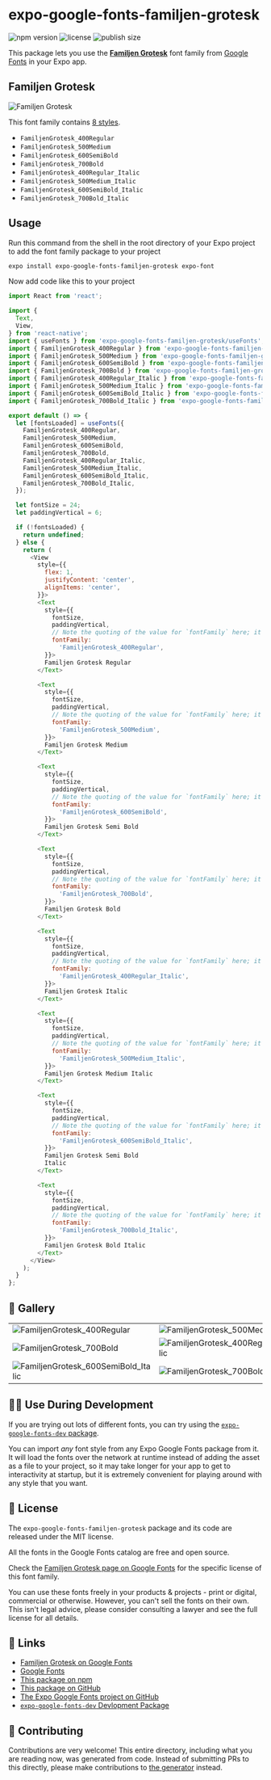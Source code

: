 # expo-google-fonts-familjen-grotesk

![npm version](https://flat.badgen.net/npm/v/expo-google-fonts-familjen-grotesk)
![license](https://flat.badgen.net/github/license/expo/google-fonts)
![publish size](https://flat.badgen.net/packagephobia/install/expo-google-fonts-familjen-grotesk)

This package lets you use the [**Familjen Grotesk**](https://fonts.google.com/specimen/Familjen+Grotesk) font family from [Google Fonts](https://fonts.google.com/) in your Expo app.

## Familjen Grotesk

![Familjen Grotesk](./font-family.png)

This font family contains [8 styles](#-gallery).

- `FamiljenGrotesk_400Regular`
- `FamiljenGrotesk_500Medium`
- `FamiljenGrotesk_600SemiBold`
- `FamiljenGrotesk_700Bold`
- `FamiljenGrotesk_400Regular_Italic`
- `FamiljenGrotesk_500Medium_Italic`
- `FamiljenGrotesk_600SemiBold_Italic`
- `FamiljenGrotesk_700Bold_Italic`

## Usage

Run this command from the shell in the root directory of your Expo project to add the font family package to your project
```sh
expo install expo-google-fonts-familjen-grotesk expo-font
```

Now add code like this to your project
```js
import React from 'react';

import {
  Text,
  View,
} from 'react-native';
import { useFonts } from 'expo-google-fonts-familjen-grotesk/useFonts';
import { FamiljenGrotesk_400Regular } from 'expo-google-fonts-familjen-grotesk/400Regular';
import { FamiljenGrotesk_500Medium } from 'expo-google-fonts-familjen-grotesk/500Medium';
import { FamiljenGrotesk_600SemiBold } from 'expo-google-fonts-familjen-grotesk/600SemiBold';
import { FamiljenGrotesk_700Bold } from 'expo-google-fonts-familjen-grotesk/700Bold';
import { FamiljenGrotesk_400Regular_Italic } from 'expo-google-fonts-familjen-grotesk/400Regular_Italic';
import { FamiljenGrotesk_500Medium_Italic } from 'expo-google-fonts-familjen-grotesk/500Medium_Italic';
import { FamiljenGrotesk_600SemiBold_Italic } from 'expo-google-fonts-familjen-grotesk/600SemiBold_Italic';
import { FamiljenGrotesk_700Bold_Italic } from 'expo-google-fonts-familjen-grotesk/700Bold_Italic';

export default () => {
  let [fontsLoaded] = useFonts({
    FamiljenGrotesk_400Regular,
    FamiljenGrotesk_500Medium,
    FamiljenGrotesk_600SemiBold,
    FamiljenGrotesk_700Bold,
    FamiljenGrotesk_400Regular_Italic,
    FamiljenGrotesk_500Medium_Italic,
    FamiljenGrotesk_600SemiBold_Italic,
    FamiljenGrotesk_700Bold_Italic,
  });

  let fontSize = 24;
  let paddingVertical = 6;

  if (!fontsLoaded) {
    return undefined;
  } else {
    return (
      <View
        style={{
          flex: 1,
          justifyContent: 'center',
          alignItems: 'center',
        }}>
        <Text
          style={{
            fontSize,
            paddingVertical,
            // Note the quoting of the value for `fontFamily` here; it expects a string!
            fontFamily:
              'FamiljenGrotesk_400Regular',
          }}>
          Familjen Grotesk Regular
        </Text>

        <Text
          style={{
            fontSize,
            paddingVertical,
            // Note the quoting of the value for `fontFamily` here; it expects a string!
            fontFamily:
              'FamiljenGrotesk_500Medium',
          }}>
          Familjen Grotesk Medium
        </Text>

        <Text
          style={{
            fontSize,
            paddingVertical,
            // Note the quoting of the value for `fontFamily` here; it expects a string!
            fontFamily:
              'FamiljenGrotesk_600SemiBold',
          }}>
          Familjen Grotesk Semi Bold
        </Text>

        <Text
          style={{
            fontSize,
            paddingVertical,
            // Note the quoting of the value for `fontFamily` here; it expects a string!
            fontFamily:
              'FamiljenGrotesk_700Bold',
          }}>
          Familjen Grotesk Bold
        </Text>

        <Text
          style={{
            fontSize,
            paddingVertical,
            // Note the quoting of the value for `fontFamily` here; it expects a string!
            fontFamily:
              'FamiljenGrotesk_400Regular_Italic',
          }}>
          Familjen Grotesk Italic
        </Text>

        <Text
          style={{
            fontSize,
            paddingVertical,
            // Note the quoting of the value for `fontFamily` here; it expects a string!
            fontFamily:
              'FamiljenGrotesk_500Medium_Italic',
          }}>
          Familjen Grotesk Medium Italic
        </Text>

        <Text
          style={{
            fontSize,
            paddingVertical,
            // Note the quoting of the value for `fontFamily` here; it expects a string!
            fontFamily:
              'FamiljenGrotesk_600SemiBold_Italic',
          }}>
          Familjen Grotesk Semi Bold
          Italic
        </Text>

        <Text
          style={{
            fontSize,
            paddingVertical,
            // Note the quoting of the value for `fontFamily` here; it expects a string!
            fontFamily:
              'FamiljenGrotesk_700Bold_Italic',
          }}>
          Familjen Grotesk Bold Italic
        </Text>
      </View>
    );
  }
};

```

## 🔡 Gallery


||||
|-|-|-|
|![FamiljenGrotesk_400Regular](.//400Regular/FamiljenGrotesk_400Regular.ttf.png)|![FamiljenGrotesk_500Medium](.//500Medium/FamiljenGrotesk_500Medium.ttf.png)|![FamiljenGrotesk_600SemiBold](.//600SemiBold/FamiljenGrotesk_600SemiBold.ttf.png)||
|![FamiljenGrotesk_700Bold](.//700Bold/FamiljenGrotesk_700Bold.ttf.png)|![FamiljenGrotesk_400Regular_Italic](.//400Regular_Italic/FamiljenGrotesk_400Regular_Italic.ttf.png)|![FamiljenGrotesk_500Medium_Italic](.//500Medium_Italic/FamiljenGrotesk_500Medium_Italic.ttf.png)||
|![FamiljenGrotesk_600SemiBold_Italic](.//600SemiBold_Italic/FamiljenGrotesk_600SemiBold_Italic.ttf.png)|![FamiljenGrotesk_700Bold_Italic](.//700Bold_Italic/FamiljenGrotesk_700Bold_Italic.ttf.png)|||


## 👩‍💻 Use During Development

If you are trying out lots of different fonts, you can try using the [`expo-google-fonts-dev` package](https://github.com/freeboub/google-fonts/tree/master/font-packages/dev#readme).

You can import *any* font style from any Expo Google Fonts package from it. It will load the fonts
over the network at runtime instead of adding the asset as a file to your project, so it may take longer
for your app to get to interactivity at startup, but it is extremely convenient
for playing around with any style that you want.

## 📖 License

The `expo-google-fonts-familjen-grotesk` package and its code are released under the MIT license.

All the fonts in the Google Fonts catalog are free and open source.

Check the [Familjen Grotesk page on Google Fonts](https://fonts.google.com/specimen/Familjen+Grotesk) for the specific license of this font family.

You can use these fonts freely in your products & projects - print or digital, commercial or otherwise. However, you can't sell the fonts on their own. This isn't legal advice, please consider consulting a lawyer and see the full license for all details.

## 🔗 Links

- [Familjen Grotesk on Google Fonts](https://fonts.google.com/specimen/Familjen+Grotesk)
- [Google Fonts](https://fonts.google.com/)
- [This package on npm](https://www.npmjs.com/package/expo-google-fonts-familjen-grotesk)
- [This package on GitHub](https://github.com/freeboub/google-fonts/tree/master/font-packages/familjen-grotesk)
- [The Expo Google Fonts project on GitHub](https://github.com/freeboub/google-fonts)
- [`expo-google-fonts-dev` Devlopment Package](https://github.com/freeboub/google-fonts/tree/master/font-packages/dev)

## 🤝 Contributing

Contributions are very welcome! This entire directory, including what you are reading now, was generated from code. Instead of submitting PRs to this directly, please make contributions to [the generator](https://github.com/freeboub/google-fonts/tree/master/packages/generator) instead.
